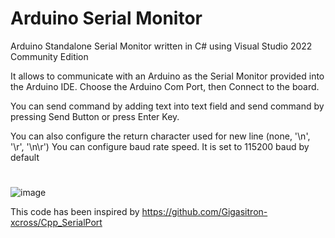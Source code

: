 # Arduino Serial Monitor
Arduino Standalone Serial Monitor written in C# using Visual Studio 2022 Community Edition

It allows to communicate with an Arduino as the Serial Monitor provided into the Arduino IDE.
Choose the Arduino Com Port, then Connect to the board.

You can send command by adding text into text field and send command by pressing Send Button or press Enter Key.

You can also configure the return character used for new line (none, '\n', '\r', '\n\r')
You can configure baud rate speed. It is set to 115200 baud by default

# 
![image](files://./SerialMonitor.png)

This code has been inspired by https://github.com/Gigasitron-xcross/Cpp_SerialPort


